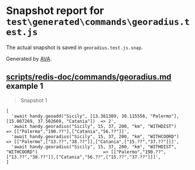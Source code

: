 # Snapshot report for `test\generated\commands\georadius.test.js`

The actual snapshot is saved in `georadius.test.js.snap`.

Generated by [AVA](https://ava.li).

## [scripts/redis-doc/commands/georadius.md](../../../../scripts/redis-doc/commands/georadius.md) example 1

> Snapshot 1

    [
      'await handy.geoadd("Sicily", [13.361389, 38.115556, "Palermo"], [15.087269, 37.502669, "Catania"])  => 2',
      'await handy.georadius("Sicily", 15, 37, 200, "km", "WITHDIST")                                      => [["Palermo","190.??"],["Catania","56.??"]]',
      'await handy.georadius("Sicily", 15, 37, 200, "km", "WITHCOORD")                                     => [["Palermo",["13.??","38.??"]],["Catania",["15.??","37.??"]]]',
      'await handy.georadius("Sicily", 15, 37, 200, "km", "WITHDIST", "WITHCOORD")                         => [["Palermo","190.??",["13.??","38.??"]],["Catania","56.??",["15.??","37.??"]]]',
    ]
